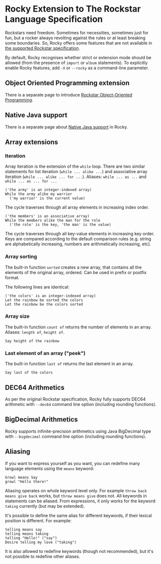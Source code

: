 # Rocky Extension to The Rockstar Language Specification

Rockstars need freedom. Sometimes for necessities, sometimes just for fun, but a rocker always revolting against the rules or at least breaking some boundaries. So, Rocky offers some features that are not available in [the supported Rockstar specification](spec.md).

By default, Rocky recognises whether strict or extension mode should be allowed (from the presence of `import` or `album` statements). To explicitly enable Rocky features, add `-X` or `--rocky` as a command-line parameter. 

## Object Oriented Programming extension

There is a separate page to introduce [Rockstar Object-Oriented Programming](OOP.md).

## Native Java support

There is a separate page about [Native Java support](native_java.md) in Rocky.

## Array extensions

### Iteration

Array iteration is the extension of the `while` loop. There are two similar statements for list iteration (`while ... alike ...`) and associative array iteration (`while ... alike ... for ...`).
Aliases: `while ... as ...` and `while ... as ... for ...`

```
('the army' is an integer-indexed array)
While the army alike my warrior
  ('my warrior' is the current value)
```
The cycle traverses through all array elements in increasing index order.

```
('the members' is an associative array)
While the members alike the man for the role
  ('the role' is the key, 'the man' is the value)
```
The cycle traverses through all key-value elements in increasing key order. Keys are compared according to the default comparison rules (e.g. string are alphabetically increasing, numbers are arithmetically increasing, etc).

### Array sorting

The built-in function `sorted` creates a new array, that contains all the elements of the original array, ordered. Can be used in prefix or postfix format. 

The following lines are identical:
```
('the colors' is an integer-indexed array)
Let the rainbow be sorted the colors
Let the rainbow be the colors sorted
```

### Array size

The built-in function `count of` returns the number of elements in an array. Aliases: `length of`, `height of`.

```
Say height of the rainbow
```

### Last element of an array ("peek")

The built-in function `last of` returns the last element in an array.
```
Say last of the colors
```

## DEC64 Arithmetics

As per the original Rockstar specification, Rocky fully supports DEC64 arithmetic with `--dec64` command line option (including rounding functions).

## BigDecimal Arithmetics

Rocky supports infinite-precision arithmetics using Java BigDecimal type with `--bigdecimal` command line option (including rounding functions).

## Aliasing

If you want to express yourself as you want, you can redefine many language elements using the `means` keyword:
```
Growl means Say
growl "Hello there!"
```

Aliasing operates on whole keyword level only. For example `throw back means give back` works, but `throw means give` does not.
All keywords in statements can be aliased. From expressions, it only works for the keyword `taking` currently (but may be extended). 

It's possible to define the same alias for different keywords, if their lexical position is different. For example:
```
telling means say
telling means taking
telling "Hello!" ("say")
Desire telling my love ("taking")
```

It is also allowed to redefine keywords (though not recommended), but it's not possible to redefine other aliases.


